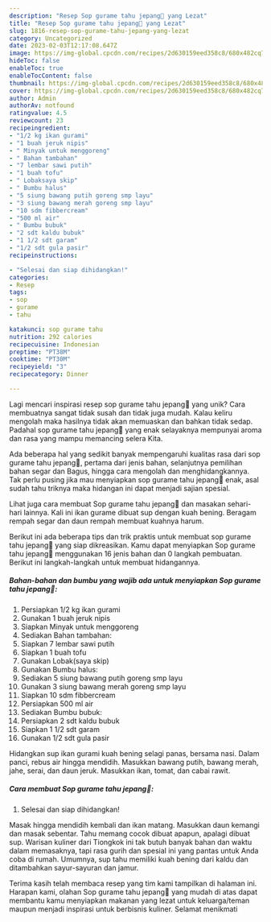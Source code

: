 ```yaml
---
description: "Resep Sop gurame tahu jepang🥘 yang Lezat"
title: "Resep Sop gurame tahu jepang🥘 yang Lezat"
slug: 1816-resep-sop-gurame-tahu-jepang-yang-lezat
category: Uncategorized
date: 2023-02-03T12:17:08.647Z
image: https://img-global.cpcdn.com/recipes/2d630159eed358c8/680x482cq70/sop-gurame-tahu-jepang-foto-resep-utama.jpg
hideToc: false
enableToc: true
enableTocContent: false
thumbnail: https://img-global.cpcdn.com/recipes/2d630159eed358c8/680x482cq70/sop-gurame-tahu-jepang-foto-resep-utama.jpg
cover: https://img-global.cpcdn.com/recipes/2d630159eed358c8/680x482cq70/sop-gurame-tahu-jepang-foto-resep-utama.jpg
author: Admin
authorAv: notfound
ratingvalue: 4.5
reviewcount: 23
recipeingredient:
- "1/2 kg ikan gurami"
- "1 buah jeruk nipis"
- " Minyak untuk menggoreng"
- " Bahan tambahan"
- "7 lembar sawi putih"
- "1 buah tofu"
- " Lobaksaya skip"
- " Bumbu halus"
- "5 siung bawang putih goreng smp layu"
- "3 siung bawang merah goreng smp layu"
- "10 sdm fibbercream"
- "500 ml air"
- " Bumbu bubuk"
- "2 sdt kaldu bubuk"
- "1 1/2 sdt garam"
- "1/2 sdt gula pasir"
recipeinstructions:

- "Selesai dan siap dihidangkan!"
categories:
- Resep
tags:
- sop
- gurame
- tahu

katakunci: sop gurame tahu 
nutrition: 292 calories
recipecuisine: Indonesian
preptime: "PT38M"
cooktime: "PT30M"
recipeyield: "3"
recipecategory: Dinner

---
```





Lagi mencari inspirasi resep sop gurame tahu jepang🥘 yang unik? Cara membuatnya sangat tidak susah dan tidak juga mudah. Kalau keliru mengolah maka hasilnya tidak akan memuaskan dan bahkan tidak sedap. Padahal sop gurame tahu jepang🥘 yang enak selayaknya mempunyai aroma dan rasa yang mampu memancing selera Kita.





Ada beberapa hal yang sedikit banyak mempengaruhi kualitas rasa dari sop gurame tahu jepang🥘, pertama dari jenis bahan, selanjutnya pemilihan bahan segar dan Bagus, hingga cara mengolah dan menghidangkannya. Tak perlu pusing jika mau menyiapkan sop gurame tahu jepang🥘 enak,      asal sudah tahu triknya maka hidangan ini dapat menjadi sajian spesial.














Lihat juga cara membuat Sop gurame tahu jepang🥘 dan masakan sehari-hari lainnya. Kali ini ikan gurame dibuat sup dengan kuah bening. Beragam rempah segar dan daun rempah membuat kuahnya harum.






Berikut ini ada beberapa tips dan trik praktis untuk membuat sop gurame tahu jepang🥘 yang siap dikreasikan. Kamu dapat menyiapkan Sop gurame tahu jepang🥘 menggunakan 16 jenis bahan dan 0 langkah pembuatan. Berikut ini langkah-langkah untuk membuat hidangannya.

<!--inarticleads1-->

##### Bahan-bahan dan bumbu yang wajib ada untuk menyiapkan Sop gurame tahu jepang🥘:

1. Persiapkan 1/2 kg ikan gurami
1. Gunakan 1 buah jeruk nipis
1. Siapkan  Minyak untuk menggoreng
1. Sediakan  Bahan tambahan:
1. Siapkan 7 lembar sawi putih
1. Siapkan 1 buah tofu
1. Gunakan  Lobak(saya skip)
1. Gunakan  Bumbu halus:
1. Sediakan 5 siung bawang putih goreng smp layu
1. Gunakan 3 siung bawang merah goreng smp layu
1. Siapkan 10 sdm fibbercream
1. Persiapkan 500 ml air
1. Sediakan  Bumbu bubuk:
1. Persiapkan 2 sdt kaldu bubuk
1. Siapkan 1 1/2 sdt garam
1. Gunakan 1/2 sdt gula pasir


Hidangkan sup ikan gurami kuah bening selagi panas, bersama nasi. Dalam panci, rebus air hingga mendidih. Masukkan bawang putih, bawang merah, jahe, serai, dan daun jeruk. Masukkan ikan, tomat, dan cabai rawit. 

<!--inarticleads2-->

##### Cara membuat Sop gurame tahu jepang🥘:


1. Selesai dan siap dihidangkan!

Masak hingga mendidih kembali dan ikan matang. Masukkan daun kemangi dan masak sebentar. Tahu memang cocok dibuat apapun, apalagi dibuat sup. Warisan kuliner dari Tiongkok ini tak butuh banyak bahan dan waktu dalam memasaknya, tapi rasa gurih dan spesial ini yang pantas untuk Anda coba di rumah. Umumnya, sup tahu memiliki kuah bening dari kaldu dan ditambahkan sayur-sayuran dan jamur. 

Terima kasih telah membaca resep yang tim kami tampilkan di halaman ini. Harapan kami, olahan Sop gurame tahu jepang🥘 yang mudah di atas dapat membantu kamu menyiapkan makanan yang lezat untuk keluarga/teman maupun menjadi inspirasi untuk berbisnis kuliner. Selamat menikmati
